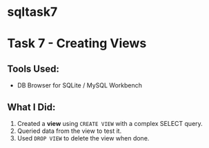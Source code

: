 # sqltask7
# Task 7 - Creating Views

## Tools Used:
- DB Browser for SQLite / MySQL Workbench

## What I Did:
1. Created a **view** using `CREATE VIEW` with a complex SELECT query.
2. Queried data from the view to test it.
3. Used `DROP VIEW` to delete the view when done.


